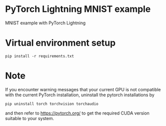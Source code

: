 # PyTorch Lightning MNIST example
MNIST example with PyTorch Lightning

# Virtual environment setup
```
pip install -r requirements.txt
```

# Note
If you encounter warning messages that your current GPU is not compatible with the current PyTorch installation, uninstall the pytorch installations by 
```
pip uninstall torch torchvision torchaudio
```
and then refer to https://pytorch.org/ to get the required CUDA version suitable to your system.
